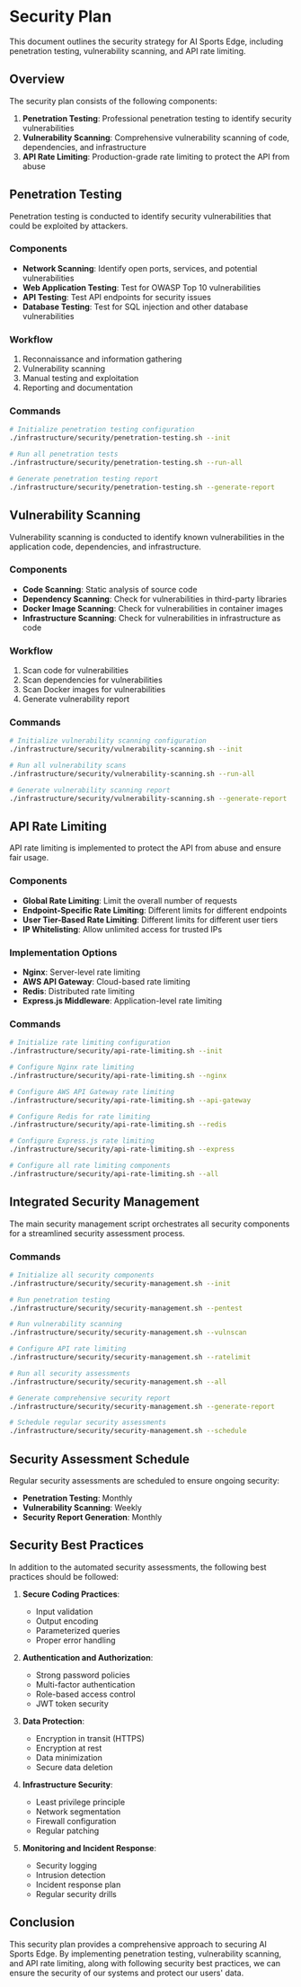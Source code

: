# Security Plan

This document outlines the security strategy for AI Sports Edge, including penetration testing, vulnerability scanning, and API rate limiting.

## Overview

The security plan consists of the following components:

1. **Penetration Testing**: Professional penetration testing to identify security vulnerabilities
2. **Vulnerability Scanning**: Comprehensive vulnerability scanning of code, dependencies, and infrastructure
3. **API Rate Limiting**: Production-grade rate limiting to protect the API from abuse

## Penetration Testing

Penetration testing is conducted to identify security vulnerabilities that could be exploited by attackers.

### Components

- **Network Scanning**: Identify open ports, services, and potential vulnerabilities
- **Web Application Testing**: Test for OWASP Top 10 vulnerabilities
- **API Testing**: Test API endpoints for security issues
- **Database Testing**: Test for SQL injection and other database vulnerabilities

### Workflow

1. Reconnaissance and information gathering
2. Vulnerability scanning
3. Manual testing and exploitation
4. Reporting and documentation

### Commands

```bash
# Initialize penetration testing configuration
./infrastructure/security/penetration-testing.sh --init

# Run all penetration tests
./infrastructure/security/penetration-testing.sh --run-all

# Generate penetration testing report
./infrastructure/security/penetration-testing.sh --generate-report
```

## Vulnerability Scanning

Vulnerability scanning is conducted to identify known vulnerabilities in the application code, dependencies, and infrastructure.

### Components

- **Code Scanning**: Static analysis of source code
- **Dependency Scanning**: Check for vulnerabilities in third-party libraries
- **Docker Image Scanning**: Check for vulnerabilities in container images
- **Infrastructure Scanning**: Check for vulnerabilities in infrastructure as code

### Workflow

1. Scan code for vulnerabilities
2. Scan dependencies for vulnerabilities
3. Scan Docker images for vulnerabilities
4. Generate vulnerability report

### Commands

```bash
# Initialize vulnerability scanning configuration
./infrastructure/security/vulnerability-scanning.sh --init

# Run all vulnerability scans
./infrastructure/security/vulnerability-scanning.sh --run-all

# Generate vulnerability scanning report
./infrastructure/security/vulnerability-scanning.sh --generate-report
```

## API Rate Limiting

API rate limiting is implemented to protect the API from abuse and ensure fair usage.

### Components

- **Global Rate Limiting**: Limit the overall number of requests
- **Endpoint-Specific Rate Limiting**: Different limits for different endpoints
- **User Tier-Based Rate Limiting**: Different limits for different user tiers
- **IP Whitelisting**: Allow unlimited access for trusted IPs

### Implementation Options

- **Nginx**: Server-level rate limiting
- **AWS API Gateway**: Cloud-based rate limiting
- **Redis**: Distributed rate limiting
- **Express.js Middleware**: Application-level rate limiting

### Commands

```bash
# Initialize rate limiting configuration
./infrastructure/security/api-rate-limiting.sh --init

# Configure Nginx rate limiting
./infrastructure/security/api-rate-limiting.sh --nginx

# Configure AWS API Gateway rate limiting
./infrastructure/security/api-rate-limiting.sh --api-gateway

# Configure Redis for rate limiting
./infrastructure/security/api-rate-limiting.sh --redis

# Configure Express.js rate limiting
./infrastructure/security/api-rate-limiting.sh --express

# Configure all rate limiting components
./infrastructure/security/api-rate-limiting.sh --all
```

## Integrated Security Management

The main security management script orchestrates all security components for a streamlined security assessment process.

### Commands

```bash
# Initialize all security components
./infrastructure/security/security-management.sh --init

# Run penetration testing
./infrastructure/security/security-management.sh --pentest

# Run vulnerability scanning
./infrastructure/security/security-management.sh --vulnscan

# Configure API rate limiting
./infrastructure/security/security-management.sh --ratelimit

# Run all security assessments
./infrastructure/security/security-management.sh --all

# Generate comprehensive security report
./infrastructure/security/security-management.sh --generate-report

# Schedule regular security assessments
./infrastructure/security/security-management.sh --schedule
```

## Security Assessment Schedule

Regular security assessments are scheduled to ensure ongoing security:

- **Penetration Testing**: Monthly
- **Vulnerability Scanning**: Weekly
- **Security Report Generation**: Monthly

## Security Best Practices

In addition to the automated security assessments, the following best practices should be followed:

1. **Secure Coding Practices**:
   - Input validation
   - Output encoding
   - Parameterized queries
   - Proper error handling

2. **Authentication and Authorization**:
   - Strong password policies
   - Multi-factor authentication
   - Role-based access control
   - JWT token security

3. **Data Protection**:
   - Encryption in transit (HTTPS)
   - Encryption at rest
   - Data minimization
   - Secure data deletion

4. **Infrastructure Security**:
   - Least privilege principle
   - Network segmentation
   - Firewall configuration
   - Regular patching

5. **Monitoring and Incident Response**:
   - Security logging
   - Intrusion detection
   - Incident response plan
   - Regular security drills

## Conclusion

This security plan provides a comprehensive approach to securing AI Sports Edge. By implementing penetration testing, vulnerability scanning, and API rate limiting, along with following security best practices, we can ensure the security of our systems and protect our users' data.